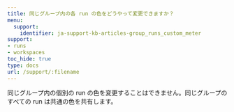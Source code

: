 ```yaml
---
title: 同じグループ内の各 run の色をどうやって変更できますか？
menu:
  support:
    identifier: ja-support-kb-articles-group_runs_custom_meter
support:
- runs
- workspaces
toc_hide: true
type: docs
url: /support/:filename
---
```


同じグループ内の個別の run の色を変更することはできません。同じグループのすべての run は共通の色を共有します。